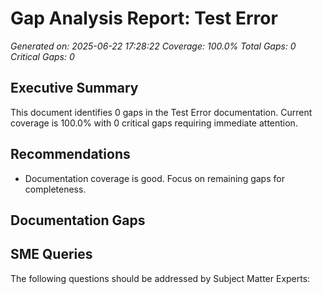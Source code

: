 # Gap Analysis Report: Test Error

*Generated on: 2025-06-22 17:28:22*
*Coverage: 100.0%*
*Total Gaps: 0*
*Critical Gaps: 0*

## Executive Summary

This document identifies 0 gaps in the Test Error documentation.
Current coverage is 100.0% with 0 critical gaps requiring immediate attention.

## Recommendations

- Documentation coverage is good. Focus on remaining gaps for completeness.

## Documentation Gaps

## SME Queries

The following questions should be addressed by Subject Matter Experts:
